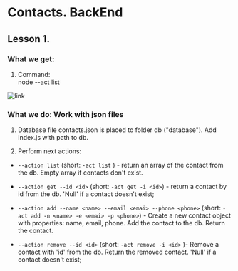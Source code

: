 # Contacts. BackEnd  

## Lesson 1.

### What we get: 

1. Command:  
    node --act list

![link](https://monosnap.com/file/7MiJEZqB89V2hxl25fZj2tvx5CrDcV)
 

### What we do: Work with json files

1. Database file contacts.json is placed to folder db ("database"). 
Add index.js with path to db.

2. Perform next actions:

 - `--action list` (short: `-act list` ) - return an array of the contact from the db. Empty array if contacts don't exist.
 
 - `--action get --id <id>` (short: `-act get -i <id>`) - return a contact by id from the db. 'Null' if a contact doesn't exist;
 
 - `--action add --name <name> --email <emai> --phone <phone>`   (short: `-act add -n <name> -e <emai> -p <phone>`) - Create a new contact object  with properties: name, email, phone. Add the contact to the db. Return the contact.   
 
 - `--action remove --id <id>` (short: `-act remove -i <id>` )- Remove a contact with 'id' from the db. Return the removed contact. 'Null' if a contact doesn't exist;









